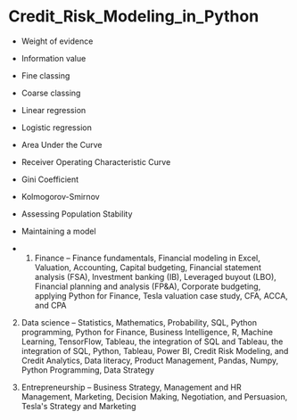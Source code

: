 # Credit_Risk_Modeling_in_Python

- Weight of evidence

- Information value

- Fine classing

- Coarse classing

- Linear regression

- Logistic regression

- Area Under the Curve

- Receiver Operating Characteristic Curve

- Gini Coefficient

- Kolmogorov-Smirnov

- Assessing Population Stability

- Maintaining a model

-   1) Finance – Finance fundamentals, Financial modeling in Excel, Valuation, Accounting, Capital budgeting, Financial statement analysis (FSA), Investment banking (IB), Leveraged buyout (LBO), Financial planning and analysis (FP&A), Corporate budgeting, applying Python for Finance, Tesla valuation case study, CFA, ACCA, and CPA

2) Data science – Statistics, Mathematics, Probability, SQL, Python programming, Python for Finance, Business Intelligence, R, Machine Learning, TensorFlow, Tableau, the integration of SQL and Tableau, the integration of SQL, Python, Tableau, Power BI, Credit Risk Modeling, and Credit Analytics, Data literacy, Product Management, Pandas, Numpy, Python Programming, Data Strategy

3) Entrepreneurship – Business Strategy, Management and HR Management, Marketing, Decision Making, Negotiation, and Persuasion, Tesla's Strategy and Marketing
